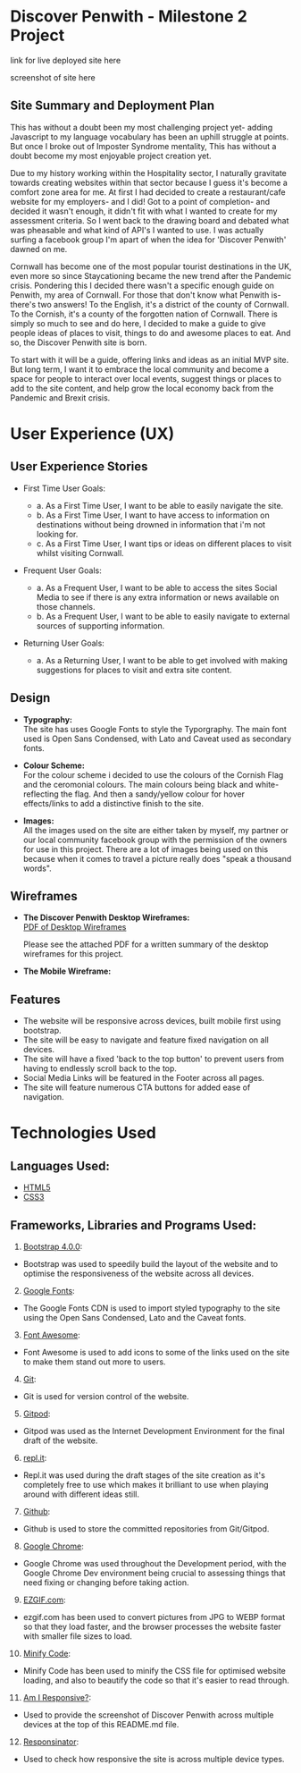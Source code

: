 # Discover Penwith - Milestone 2 Project 

link for live deployed site here 

screenshot of site here 

## Site Summary and Deployment Plan

This has without a doubt been my most challenging project yet- adding Javascript to my language vocabulary has been
an uphill struggle at points. But once I broke out of Imposter Syndrome mentality, This has without a doubt become my 
most enjoyable project creation yet.

Due to my history working within the Hospitality sector, I naturally gravitate towards creating websites within that
sector because I guess it's become a comfort zone area for me. At first I had decided to create a restaurant/cafe 
website for my employers- and I did! Got to a point of completion- and decided it wasn't enough, it didn't fit with
what I wanted to create for my assessment criteria. So I went back to the drawing board and debated what was pheasable
and what kind of API's I wanted to use. I was actually surfing a facebook group I'm apart of when the idea for 'Discover
Penwith' dawned on me. 

Cornwall has become one of the most popular tourist destinations in the UK, even more so since Staycationing became the
new trend after the Pandemic crisis. Pondering this I decided there wasn't a specific enough guide on Penwith, my area of
Cornwall. For those that don't know what Penwith is- there's two answers! To the English, it's a district of the county
of Cornwall. To the Cornish, it's a county of the forgotten nation of Cornwall. There is simply so much to see and do here, I decided to make a guide to give people ideas of places to visit, things to
do and awesome places to eat. And so, the Discover Penwith site is born.  

To start with it will be a guide, offering links and ideas as an initial MVP site. But long term, I want it to embrace
the local community and become a space for people to interact over local events, suggest things or places to add to the
site content, and help grow the local economy back from the Pandemic and Brexit crisis.

# User Experience (UX)

## User Experience Stories

- First Time User Goals:  
  - a. As a First Time User, I want to be able to easily navigate the site.
  - b. As a First Time User, I want to have access to information on destinations without being drowned in information 
  that i'm not looking for.
  - c. As a First Time User, I want tips or ideas on different places to visit whilst visiting Cornwall.

- Frequent User Goals:  
  - a. As a Frequent User, I want to be able to access the sites Social Media to see if there is any extra 
  information or news available on those channels.
  - b. As a Frequent User, I want to be able to easily navigate to external sources of supporting information.

- Returning User Goals:  
  - a. As a Returning User, I want to be able to get involved with making suggestions for places to visit and
  extra site content.
  

## Design  

- **Typography:**  
The site has uses Google Fonts to style the Typorgraphy. The main font used is Open Sans Condensed, with Lato and
Caveat used as secondary fonts.


- **Colour Scheme:**  
For the colour scheme i decided to use the colours of the Cornish Flag and the ceromonial colours. The main colours
being black and white- reflecting the flag. And then a sandy/yellow colour for hover effects/links to add a 
distinctive finish to the site.

- **Images:**  
All the images used on the site are either taken by myself, my partner or our local community facebook group with
the permission of the owners for use in this project. There are a lot of images being used on this because when it 
comes to travel a picture really does "speak a thousand words".

## Wireframes  

- **The Discover Penwith Desktop Wireframes:**  
[PDF of Desktop Wireframes](/pdf/discover-penwith-wireframes.pdf)  

  Please see the attached PDF for a written summary of the desktop wireframes for this project.  

- **The Mobile Wireframe:** 

## Features  
- The website will be responsive across devices, built mobile first using bootstrap.
- The site will be easy to navigate and feature fixed navigation on all devices.
- The site will have a fixed 'back to the top button' to prevent users from having to endlessly scroll back to the top.
- Social Media Links will be featured in the Footer across all pages.
- The site will feature numerous CTA buttons for added ease of navigation. 

# Technologies Used 

## Languages Used:
- [HTML5](https://developer.mozilla.org/en-US/docs/Web/Guide/HTML/HTML5)  
- [CSS3](https://developer.mozilla.org/en-US/docs/Web/CSS)  

## Frameworks, Libraries and Programs Used:

1. [Bootstrap 4.0.0](https://getbootstrap.com/docs/4.0/getting-started/introduction/):
  - Bootstrap was used to speedily build the layout of the website and to optimise the responsiveness of the
    website across all devices.  

2. [Google Fonts](https://fonts.google.com/):  
  - The Google Fonts CDN is used to import styled typography to the site using the Open Sans Condensed, Lato and the
  Caveat fonts.

3. [Font Awesome](https://fontawesome.com/):
  - Font Awesome is used to add icons to some of the links used on the site to make them stand out more to users.

4. [Git](https://git-scm.com/):
  - Git is used for version control of the website.

5. [Gitpod](https://www.gitpod.io/):
  - Gitpod was used as the Internet Development Environment for the final draft of the website.

6. [repl.it](https://repl.it/):
  - Repl.it was used during the draft stages of the site creation as it's completely free to use which makes it
    brilliant to use when playing around with different ideas still.

7. [Github](https://github.com/):
  - Github is used to store the committed repositories from Git/Gitpod.  

8. [Google Chrome](https://www.google.com/intl/en_uk/chrome/):
  - Google Chrome was used throughout the Development period, with the Google Chrome Dev environment being crucial
    to assessing things that need fixing or changing before taking action.

9. [EZGIF.com](https://ezgif.com/):
  - ezgif.com has been used to convert pictures from JPG to WEBP format so that they load faster, and the browser 
    processes the website faster with smaller file sizes to load.  

10. [Minify Code](http://minifycode.com/):  
  - Minify Code has been used to minify the CSS file for optimised website loading, and also to beautify the code so
    that it's easier to read through.

11. [Am I Responsive?](http://ami.responsivedesign.is/):  
   - Used to provide the screenshot of Discover Penwith across multiple devices at the top of this README.md file.

12. [Responsinator](http://www.responsinator.com/): 
   - Used to check how responsive the site is across multiple device types.







